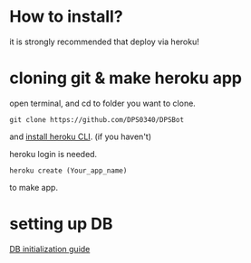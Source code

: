 # How to install?

it is strongly recommended that deploy via heroku!


# cloning git & make heroku app

open terminal, and cd to folder you want to clone.

```
git clone https://github.com/DPS0340/DPSBot
```
and [install heroku CLI](https://devcenter.heroku.com/articles/heroku-cli#download-and-install). (if you haven't)

heroku login is needed.

```
heroku create (Your_app_name)
```
to make app.

# setting up DB

[DB initialization guide](https://github.com/DPS0340/DPSBot/blob/master/db-init/README.md)
